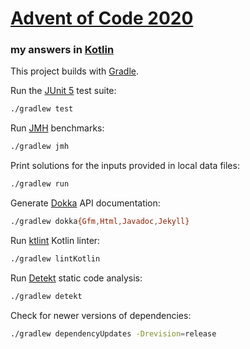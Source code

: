 # [Advent of Code 2020](https://adventofcode.com/2020)
### my answers in [Kotlin](https://www.kotlinlang.org/)

This project builds with [Gradle](https://gradle.org/).

Run the [JUnit 5](https://junit.org/junit5/) test suite:

```sh
./gradlew test
```

Run [JMH](https://openjdk.java.net/projects/code-tools/jmh/) benchmarks:

```sh
./gradlew jmh
```

Print solutions for the inputs provided in local data files:

```sh
./gradlew run
```

Generate [Dokka](https://github.com/Kotlin/dokka) API documentation:

```sh
./gradlew dokka{Gfm,Html,Javadoc,Jekyll}
```

Run [ktlint](https://ktlint.github.io/) Kotlin linter:

```sh
./gradlew lintKotlin
```

Run [Detekt](https://detekt.github.io/) static code analysis:

```sh
./gradlew detekt
```

Check for newer versions of dependencies:

```sh
./gradlew dependencyUpdates -Drevision=release
```
